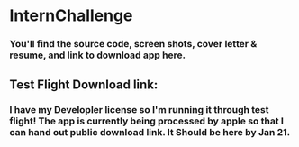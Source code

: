# InternChallenge

### You'll find the source code, screen shots, cover letter & resume, and link to download app here.

## Test Flight Download link:

### I have my Developler license so I'm running it through test flight! The app is currently being processed by apple so that I can hand out public download link. It Should be here by Jan 21.
